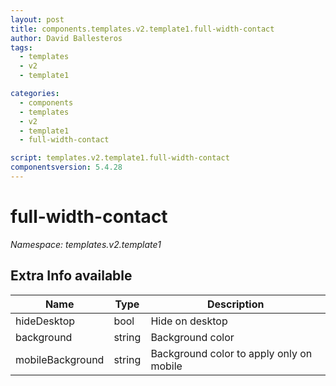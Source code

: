 ```yaml
---
layout: post
title: components.templates.v2.template1.full-width-contact
author: David Ballesteros
tags:
  - templates
  - v2
  - template1

categories:
  - components
  - templates
  - v2
  - template1
  - full-width-contact

script: templates.v2.template1.full-width-contact
componentsversion: 5.4.28
---
```

# full-width-contact

*Namespace: templates.v2.template1*

## Extra Info available

| Name | Type | Description |
| --- | --- | --- |
| hideDesktop | bool | Hide on desktop |
| background | string | Background color |
| mobileBackground | string | Background color to apply only on mobile |
